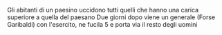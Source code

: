 Gli abitanti di un paesino uccidono tutti quelli che hanno una carica superiore a quella del paesano
Due giorni dopo viene un generale (Forse Garibaldi) con l'esercito, ne fucila 5 e porta via il resto degli uomini
